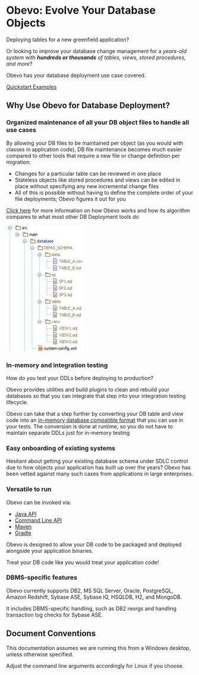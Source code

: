 <!--

    Copyright 2017 Goldman Sachs.
    Licensed under the Apache License, Version 2.0 (the "License");
    you may not use this file except in compliance with the License.
    You may obtain a copy of the License at

    http://www.apache.org/licenses/LICENSE-2.0

    Unless required by applicable law or agreed to in writing,
    software distributed under the License is distributed on an
    "AS IS" BASIS, WITHOUT WARRANTIES OR CONDITIONS OF ANY
    KIND, either express or implied.  See the License for the
    specific language governing permissions and limitations
    under the License.

-->
# Obevo: Evolve Your Database Objects

Deploying tables for a new greenfield application?

Or looking to improve your database change management for a _years-old system_ with _**hundreds or thousands** of tables, views, stored procedures, and more_?

Obevo has your database deployment use case covered.

[Quickstart Examples](https://github.com/goldmansachs/obevo-kata)


## Why Use Obevo for Database Deployment?

### Organized maintenance of all your DB object files to handle all use cases

By allowing your DB files to be maintained per object (as you would with classes in application code), DB file maintenance
becomes much easier compared to other tools that require a new file or change definition per migration:

* Changes for a particular table can be reviewed in one place
* Stateless objects like stored procedures and views can be edited in place without specifying any new incremental change files
* All of this is possible without having to define the complete order of your file deployments; Obevo figures it out for you

[Click here](design-walkthrough.html) for more information on how Obevo works and how its algorithm compares to what most other DB Deployment tools do

![1 file per object structure](images/db-kata-file-setup.jpg)


### In-memory and integration testing

How do you test your DDLs before deploying to production?

Obevo provides utilities and build plugins to clean and rebuild your databases so that you can integrate that step into
your integration testing lifecycle.

Obevo can take that a step further by converting your DB table and view code into an [in-memory database compatible format](in-memory-db-testing.html)
that you can use in your tests. The conversion is done at runtime, so you do not have to maintain separate DDLs
just for in-memory testing


### Easy onboarding of existing systems

Hesitant about getting your existing database schema under SDLC control due to how objects your application has built up
over the years? Obevo has been vetted against many such cases from applications in large enterprises.


### Versatile to run

Obevo can be invoked via:

* [Java API](java-api.html)
* [Command Line API](command-line-api.html)
* [Maven](maven-api.html)
* [Gradle](gradle-api.html)

Obevo is designed to allow your DB code to be packaged and deployed alongside your application binaries.

Treat your DB code like you would treat your application code!


### DBMS-specific features

Obevo currently supports DB2, MS SQL Server, Oracle, PostgreSQL, Amazon Redshift, Sybase ASE, Sybase IQ, HSQLDB, H2, and MongoDB.

It includes DBMS-specific handling, such as DB2 reorgs and handling transaction log checks for Sybase ASE.

## Document Conventions

This documentation assumes we are running this from a Windows desktop, unless otherwise specified.

Adjust the command line arguments accordingly for Linux if you choose.
